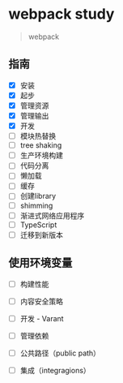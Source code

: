# webpack study
> webpack

## 指南
* [x] 安装
* [x] 起步
* [x] 管理资源
* [x] 管理输出
* [x] 开发
* [ ] 模块热替换
* [ ] tree shaking
* [ ] 生产环境构建
* [ ] 代码分离
* [ ] 懒加载
* [ ] 缓存
* [ ] 创建library
* [ ] shimming
* [ ] 渐进式网络应用程序
* [ ] TypeScript
* [ ] 迁移到新版本

## 使用环境变量
* [ ] 构建性能
* [ ] 内容安全策略
* [ ] 开发 - Varant
* [ ] 管理依赖
* [ ] 公共路径（public path）
* [ ] 集成（integragions）



